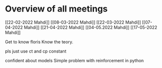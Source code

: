 # Overview of all meetings

[[22-02-2022 Mahdi]]
[[08-03-2022 Mahdi]]
[[22-03-2022 Mahdi]]
[[07-04-2022 Mahdi]]
[[21-04-2022 Mahdi]]
[[04-05.2022 Mahdi]]
[[17-05-2022 Mahdi]]

Get to know floris
Know the teory.

pls just use ct and cp constant 

confident about models
Simple problem with reinforcement in python 

